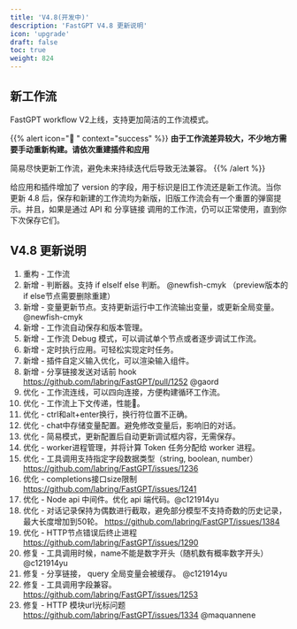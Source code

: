 ```yaml
---
title: 'V4.8(开发中)'
description: 'FastGPT V4.8 更新说明'
icon: 'upgrade'
draft: false
toc: true
weight: 824
---
```


## 新工作流

FastGPT workflow V2上线，支持更加简洁的工作流模式。


{{% alert icon="🤖 " context="success" %}}
**由于工作流差异较大，不少地方需要手动重新构建。请依次重建插件和应用**

简易尽快更新工作流，避免未来持续迭代后导致无法兼容。
{{% /alert %}}


给应用和插件增加了 version 的字段，用于标识是旧工作流还是新工作流。当你更新 4.8 后，保存和新建的工作流均为新版，旧版工作流会有一个重置的弹窗提示。并且，如果是通过 API 和 分享链接 调用的工作流，仍可以正常使用，直到你下次保存它们。

## V4.8 更新说明

1. 重构 - 工作流
2. 新增 - 判断器。支持 if elseIf else 判断。 @newfish-cmyk  （preview版本的if else节点需要删除重建）
3. 新增 - 变量更新节点。支持更新运行中工作流输出变量，或更新全局变量。@newfish-cmyk 
4. 新增 - 工作流自动保存和版本管理。
5. 新增 - 工作流 Debug 模式，可以调试单个节点或者逐步调试工作流。
6. 新增 - 定时执行应用。可轻松实现定时任务。
7. 新增 - 插件自定义输入优化，可以渲染输入组件。
8. 新增 - 分享链接发送对话前 hook https://github.com/labring/FastGPT/pull/1252 @gaord 
9. 优化 - 工作流连线，可以四向连接，方便构建循环工作流。
10. 优化 - 工作流上下文传递，性能🚀。
11. 优化 - ctrl和alt+enter换行，换行符位置不正确。
12. 优化 - chat中存储变量配置。避免修改变量后，影响旧的对话。
13. 优化 - 简易模式，更新配置后自动更新调试框内容，无需保存。
14. 优化 - worker进程管理，并将计算 Token 任务分配给 worker 进程。
15. 优化 - 工具调用支持指定字段数据类型（string, boolean, number） https://github.com/labring/FastGPT/issues/1236
16. 优化 - completions接口size限制 https://github.com/labring/FastGPT/issues/1241
17. 优化 - Node api 中间件。优化 api 端代码。@c121914yu 
18. 优化 - 对话记录保持为偶数进行截取，避免部分模型不支持奇数的历史记录，最大长度增加到50轮。 https://github.com/labring/FastGPT/issues/1384
19. 优化 - HTTP节点错误后终止进程 https://github.com/labring/FastGPT/issues/1290
20. 修复 - 工具调用时候，name不能是数字开头（随机数有概率数字开头）@c121914yu 
21. 修复 - 分享链接， query 全局变量会被缓存。  @c121914yu 
22. 修复 - 工具调用字段兼容。 https://github.com/labring/FastGPT/issues/1253
23. 修复 - HTTP 模块url光标问题 https://github.com/labring/FastGPT/issues/1334 @maquannene 